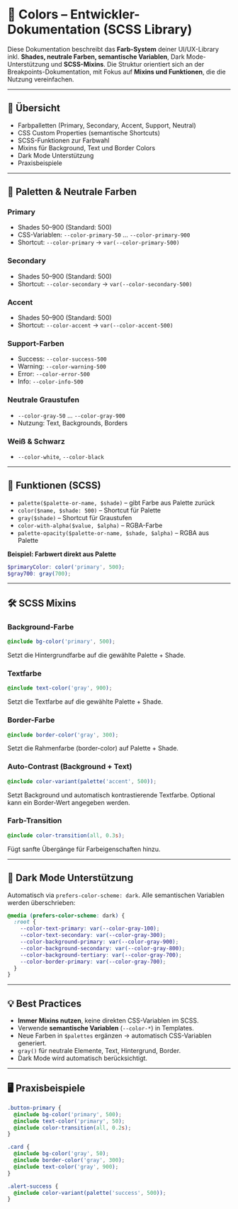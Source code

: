 # 🎨 Colors – Entwickler-Dokumentation (SCSS Library)

Diese Dokumentation beschreibt das **Farb-System** deiner UI/UX-Library inkl. **Shades, neutrale Farben, semantische Variablen**, Dark Mode-Unterstützung und **SCSS-Mixins**. Die Struktur orientiert sich an der Breakpoints-Dokumentation, mit Fokus auf **Mixins und Funktionen**, die die Nutzung vereinfachen.

---

## 🧭 Übersicht

* Farbpalletten (Primary, Secondary, Accent, Support, Neutral)
* CSS Custom Properties (semantische Shortcuts)
* SCSS-Funktionen zur Farbwahl
* Mixins für Background, Text und Border Colors
* Dark Mode Unterstützung
* Praxisbeispiele

---

## 🎨 Paletten & Neutrale Farben

### Primary

* Shades 50–900 (Standard: 500)
* CSS-Variablen: `--color-primary-50` … `--color-primary-900`
* Shortcut: `--color-primary` → `var(--color-primary-500)`

### Secondary

* Shades 50–900 (Standard: 500)
* Shortcut: `--color-secondary` → `var(--color-secondary-500)`

### Accent

* Shades 50–900 (Standard: 500)
* Shortcut: `--color-accent` → `var(--color-accent-500)`

### Support-Farben

* Success: `--color-success-500`
* Warning: `--color-warning-500`
* Error: `--color-error-500`
* Info: `--color-info-500`

### Neutrale Graustufen

* `--color-gray-50` … `--color-gray-900`
* Nutzung: Text, Backgrounds, Borders

### Weiß & Schwarz

* `--color-white`, `--color-black`

---

## 🔧 Funktionen (SCSS)

* `palette($palette-or-name, $shade)` – gibt Farbe aus Palette zurück
* `color($name, $shade: 500)` – Shortcut für Palette
* `gray($shade)` – Shortcut für Graustufen
* `color-with-alpha($value, $alpha)` – RGBA-Farbe
* `palette-opacity($palette-or-name, $shade, $alpha)` – RGBA aus Palette

**Beispiel: Farbwert direkt aus Palette**

```scss
$primaryColor: color('primary', 500);
$gray700: gray(700);
```

---

## 🛠 SCSS Mixins

### Background-Farbe

```scss
@include bg-color('primary', 500);
```

Setzt die Hintergrundfarbe auf die gewählte Palette + Shade.

### Textfarbe

```scss
@include text-color('gray', 900);
```

Setzt die Textfarbe auf die gewählte Palette + Shade.

### Border-Farbe

```scss
@include border-color('gray', 300);
```

Setzt die Rahmenfarbe (border-color) auf Palette + Shade.

### Auto-Contrast (Background + Text)

```scss
@include color-variant(palette('accent', 500));
```

Setzt Background und automatisch kontrastierende Textfarbe. Optional kann ein Border-Wert angegeben werden.

### Farb-Transition

```scss
@include color-transition(all, 0.3s);
```

Fügt sanfte Übergänge für Farbeigenschaften hinzu.

---

## 🌙 Dark Mode Unterstützung

Automatisch via `prefers-color-scheme: dark`. Alle semantischen Variablen werden überschrieben:

```scss
@media (prefers-color-scheme: dark) {
  :root {
    --color-text-primary: var(--color-gray-100);
    --color-text-secondary: var(--color-gray-300);
    --color-background-primary: var(--color-gray-900);
    --color-background-secondary: var(--color-gray-800);
    --color-background-tertiary: var(--color-gray-700);
    --color-border-primary: var(--color-gray-700);
  }
}
```

---

## 💡 Best Practices

* **Immer Mixins nutzen**, keine direkten CSS-Variablen im SCSS.
* Verwende **semantische Variablen** (`--color-*`) in Templates.
* Neue Farben in `$palettes` ergänzen → automatisch CSS-Variablen generiert.
* `gray()` für neutrale Elemente, Text, Hintergrund, Border.
* Dark Mode wird automatisch berücksichtigt.

---

## 🖥 Praxisbeispiele

```scss
.button-primary {
  @include bg-color('primary', 500);
  @include text-color('primary', 50);
  @include color-transition(all, 0.2s);
}

.card {
  @include bg-color('gray', 50);
  @include border-color('gray', 300);
  @include text-color('gray', 900);
}

.alert-success {
  @include color-variant(palette('success', 500));
}
```
